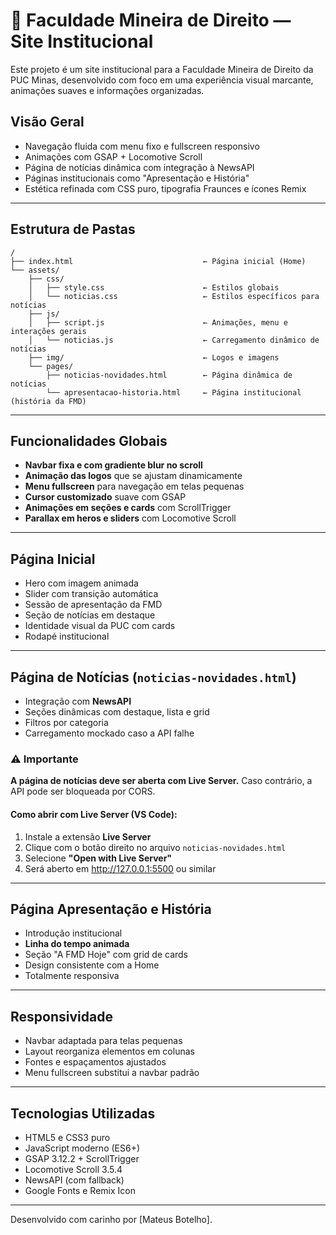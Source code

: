 
# 📘 Faculdade Mineira de Direito — Site Institucional

Este projeto é um site institucional para a Faculdade Mineira de Direito da PUC Minas, desenvolvido com foco em uma experiência visual marcante, animações suaves e informações organizadas.

## Visão Geral

- Navegação fluida com menu fixo e fullscreen responsivo
- Animações com GSAP + Locomotive Scroll
- Página de notícias dinâmica com integração à NewsAPI
- Páginas institucionais como "Apresentação e História"
- Estética refinada com CSS puro, tipografia Fraunces e ícones Remix

---

## Estrutura de Pastas

```
/
├── index.html                             ← Página inicial (Home)
└── assets/
    ├── css/
    │   ├── style.css                      ← Estilos globais
    │   └── noticias.css                   ← Estilos específicos para notícias
    ├── js/
    │   ├── script.js                      ← Animações, menu e interações gerais
    │   └── noticias.js                    ← Carregamento dinâmico de notícias
    ├── img/                               ← Logos e imagens
    └── pages/
        ├── noticias-novidades.html        ← Página dinâmica de notícias
        └── apresentacao-historia.html     ← Página institucional (história da FMD)
```

---

## Funcionalidades Globais

- **Navbar fixa e com gradiente blur no scroll**
- **Animação das logos** que se ajustam dinamicamente
- **Menu fullscreen** para navegação em telas pequenas
- **Cursor customizado** suave com GSAP
- **Animações em seções e cards** com ScrollTrigger
- **Parallax em heros e sliders** com Locomotive Scroll

---

## Página Inicial

- Hero com imagem animada
- Slider com transição automática
- Sessão de apresentação da FMD
- Seção de notícias em destaque
- Identidade visual da PUC com cards
- Rodapé institucional

---

## Página de Notícias (`noticias-novidades.html`)

- Integração com **NewsAPI**
- Seções dinâmicas com destaque, lista e grid
- Filtros por categoria
- Carregamento mockado caso a API falhe

### ⚠️ Importante

**A página de notícias deve ser aberta com Live Server.** Caso contrário, a API pode ser bloqueada por CORS.

#### Como abrir com Live Server (VS Code):

1. Instale a extensão **Live Server**
2. Clique com o botão direito no arquivo `noticias-novidades.html`
3. Selecione **"Open with Live Server"**
4. Será aberto em http://127.0.0.1:5500 ou similar

---

## Página Apresentação e História

- Introdução institucional
- **Linha do tempo animada**
- Seção "A FMD Hoje" com grid de cards
- Design consistente com a Home
- Totalmente responsiva

---

## Responsividade

- Navbar adaptada para telas pequenas
- Layout reorganiza elementos em colunas
- Fontes e espaçamentos ajustados
- Menu fullscreen substitui a navbar padrão

---

## Tecnologias Utilizadas

- HTML5 e CSS3 puro
- JavaScript moderno (ES6+)
- GSAP 3.12.2 + ScrollTrigger
- Locomotive Scroll 3.5.4
- NewsAPI (com fallback)
- Google Fonts e Remix Icon

---

Desenvolvido com carinho por [Mateus Botelho].
